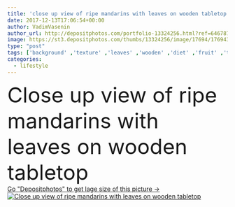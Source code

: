 ```yaml
---
title: 'close up view of ripe mandarins with leaves on wooden tabletop'
date: 2017-12-13T17:06:54+00:00
author: VadimVasenin
author_url: http://depositphotos.com/portfolio-13324256.html?ref=64678756
image: https://st3.depositphotos.com/thumbs/13324256/image/17694/176943714/api_thumb_450.jpg?forcejpeg=true
type: "post"
tags: ['background' ,'texture' ,'leaves' ,'wooden' ,'diet' ,'fruit' ,'tasty' ,'delicious' ,'appetizing' ,'yummy' ,'meal' ,'ripe' ,'eating' ,'backdrop' ,'vegetarian' ,'refreshment' ,'lifestyle' ,'wood' ,'eco' ,'textured' ,'surface' ,'citrus' ,'appetite' ,'arrangement' ,'antioxidant' ,'vegan' ,'tabletop' ,'arranged' ,'citron' ,'tangerines' ,'mandarins' ,'unprocessed' ,'detox' ,'Healthy Eating' ,'selective focus' ,'raw food' ,'food styling' ,'close up view' ,'organic food' ,'food composition' ,'clean eating' ]
categories: 
  - lifestyle
---
```

<div aling="center">
            <font size="60"> Close up view of ripe mandarins with leaves on wooden tabletop</font>   
</div>
<div>
    <a href='https://depositphotos.com/176943714/stock-photo-close-view-ripe-mandarins-leaves.html?ref=64678756' target=_blank > Go "Depositphotos" to get lage size of this picture ->
        <img href='https://depositphotos.com/176943714/stock-photo-close-view-ripe-mandarins-leaves.html?ref=64678756' src='https://st3.depositphotos.com/13324256/17694/i/950/depositphotos_176943714-stock-photo-close-view-ripe-mandarins-leaves.jpg?forcejpeg=true' alt='Close up view of ripe mandarins with leaves on wooden tabletop' >
    </a>
</div>
